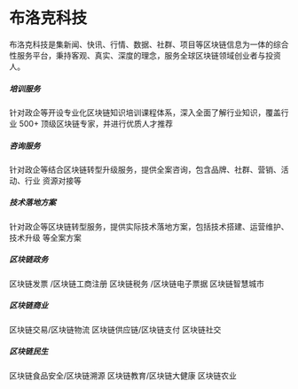 # 

# 布洛克科技

布洛克科技是集新闻、快讯、行情、数据、社群、项目等区块链信息为一体的综合性服务平台，秉持客观、真实、深度的理念，服务全球区块链领域创业者与投资人。

##### 培训服务

针对政企等开设专业化区块链知识培训课程体系，深入全面了解行业知识，覆盖行业 500+ 顶级区块链专家，并进行优质人才推荐

##### 咨询服务

针对政企等结合区块链转型升级服务，提供全案咨询，包含品牌、社群、营销、活动、行业 资源对接等

##### 技术落地方案

针对政企等区块链转型服务，提供实际技术落地方案，包括技术搭建、运营维护、技术升级 等全案方案

##### 区块链政务

区块链发票 /区块链⼯商注册
区块链税务 /区块链电⼦票据
区块链智慧城市

##### 区块链商业

区块链交易/区块链物流
区块链供应链/区块链⽀付
区块链社交

##### 区块链民生

区块链⻝品安全/区块链溯源
区块链教育/区块链⼤健康
区块链农业

